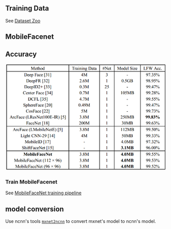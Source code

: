 ## Training Data

See [Dataset Zoo](https://github.com/deepinsight/insightface/wiki/Dataset-Zoo)



## MobileFacenet

## Accuracy



![image-20201108204503840](images/mobilefacenet_accuracy.png)



### Train MobileFacenet

See [MobileFaceNet training pipeline](https://github.com/deepinsight/insightface/issues/214)

## model conversion

Use ncnn's tools [`mxnet2ncnn`](https://github.com/Tencent/ncnn/blob/master/tools/mxnet/mxnet2ncnn.cpp) to convert mxnet's model to ncnn's model.

